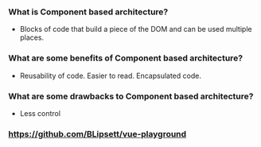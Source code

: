 ### What is Component based architecture?
- Blocks of code that build a piece of the DOM and can be used multiple places.

### What are some benefits of Component based architecture?
- Reusability of code. Easier to read. Encapsulated code.

### What are some drawbacks to Component based architecture?
- Less control

### https://github.com/BLipsett/vue-playground